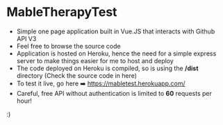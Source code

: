 # MableTherapyTest


* Simple one page application built in Vue.JS that interacts with Github API V3
* Feel free to browse the source code
* Application is hosted on Heroku, hence the need for a simple express server to make things easier for me to host and deploy
* The code deployed on Heroku is compiled, so is using the **/dist** directory (Check the source code in here)
* To test it live, go here ➡️ https://mabletest.herokuapp.com/
* Careful, free API without authentication is limited to **60** requests per hour!


:)

